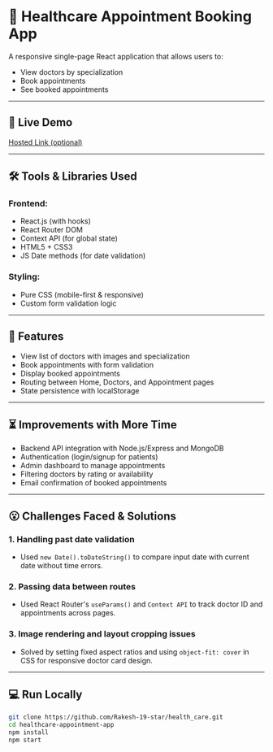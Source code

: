 # 🏥 Healthcare Appointment Booking App

A responsive single-page React application that allows users to:

- View doctors by specialization
- Book appointments
- See booked appointments

---

## 🚀 Live Demo

[Hosted Link (optional)](https://health-care-mu-ebon.vercel.app/)

---

## 🛠 Tools & Libraries Used

### Frontend:

- React.js (with hooks)
- React Router DOM
- Context API (for global state)
- HTML5 + CSS3
- JS Date methods (for date validation)

### Styling:

- Pure CSS (mobile-first & responsive)
- Custom form validation logic

---

## 📌 Features

- View list of doctors with images and specialization
- Book appointments with form validation
- Display booked appointments
- Routing between Home, Doctors, and Appointment pages
- State persistence with localStorage

---

## ⏳ Improvements with More Time

- Backend API integration with Node.js/Express and MongoDB
- Authentication (login/signup for patients)
- Admin dashboard to manage appointments
- Filtering doctors by rating or availability
- Email confirmation of booked appointments

---

## 😮 Challenges Faced & Solutions

### 1. **Handling past date validation**

- Used `new Date().toDateString()` to compare input date with current date without time errors.

### 2. **Passing data between routes**

- Used React Router's `useParams()` and `Context API` to track doctor ID and appointments across pages.

### 3. **Image rendering and layout cropping issues**

- Solved by setting fixed aspect ratios and using `object-fit: cover` in CSS for responsive doctor card design.

---

## 💻 Run Locally

```bash
git clone https://github.com/Rakesh-19-star/health_care.git
cd healthcare-appointment-app
npm install
npm start
```
